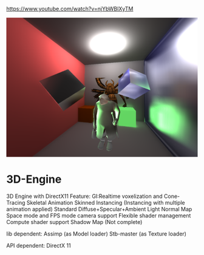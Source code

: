https://www.youtube.com/watch?v=njYbWBlXyTM

![image](http://github.com/handsonicv4/3D-Engine/raw/master/img/Capture1.PNG)
# 3D-Engine
3D Engine with DirectX11
Feature:
GI:Realtime voxelization and Cone-Tracing
Skeletal Animation
Skinned Instancing (Instancing with multiple animation applied)
Standard Diffuse+Specular+Ambient Light
Normal Map
Space mode and FPS mode camera support
Flexible shader management
Compute shader support
Shadow Map (Not complete)

lib dependent:
Assimp (as Model loader)
Stb-master (as Texture loader)

API dependent:
DirectX 11
